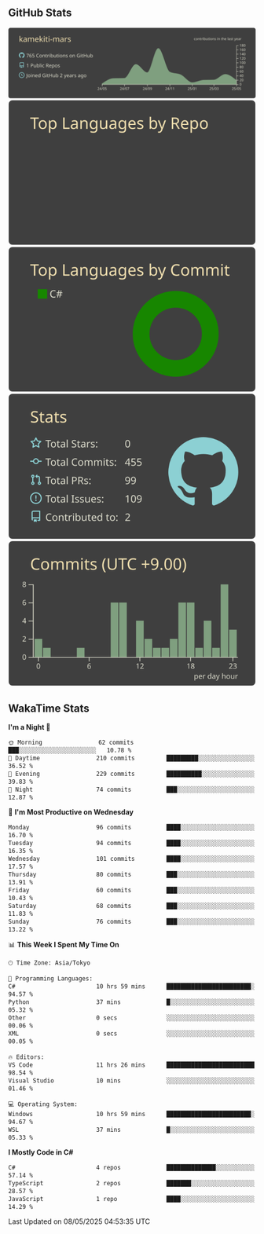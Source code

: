 ## GitHub Stats
[![](https://raw.githubusercontent.com/kamekiti-mars/kamekiti-mars/main/profile-summary-card-output/zenburn/0-profile-details.svg)](https://github.com/vn7n24fzkq/github-profile-summary-cards)
[![](https://raw.githubusercontent.com/kamekiti-mars/kamekiti-mars/main/profile-summary-card-output/zenburn/1-repos-per-language.svg)](https://github.com/vn7n24fzkq/github-profile-summary-cards) [![](https://raw.githubusercontent.com/kamekiti-mars/kamekiti-mars/main/profile-summary-card-output/zenburn/2-most-commit-language.svg)](https://github.com/vn7n24fzkq/github-profile-summary-cards)
[![](https://raw.githubusercontent.com/kamekiti-mars/kamekiti-mars/main/profile-summary-card-output/zenburn/3-stats.svg)](https://github.com/vn7n24fzkq/github-profile-summary-cards) [![](https://raw.githubusercontent.com/kamekiti-mars/kamekiti-mars/main/profile-summary-card-output/zenburn/4-productive-time.svg)](https://github.com/vn7n24fzkq/github-profile-summary-cards)

## WakaTime Stats
<!--START_SECTION:waka-->
**I'm a Night 🦉** 

```text
🌞 Morning                62 commits          ███░░░░░░░░░░░░░░░░░░░░░░   10.78 % 
🌆 Daytime                210 commits         █████████░░░░░░░░░░░░░░░░   36.52 % 
🌃 Evening                229 commits         ██████████░░░░░░░░░░░░░░░   39.83 % 
🌙 Night                  74 commits          ███░░░░░░░░░░░░░░░░░░░░░░   12.87 % 
```
📅 **I'm Most Productive on Wednesday** 

```text
Monday                   96 commits          ████░░░░░░░░░░░░░░░░░░░░░   16.70 % 
Tuesday                  94 commits          ████░░░░░░░░░░░░░░░░░░░░░   16.35 % 
Wednesday                101 commits         ████░░░░░░░░░░░░░░░░░░░░░   17.57 % 
Thursday                 80 commits          ███░░░░░░░░░░░░░░░░░░░░░░   13.91 % 
Friday                   60 commits          ███░░░░░░░░░░░░░░░░░░░░░░   10.43 % 
Saturday                 68 commits          ███░░░░░░░░░░░░░░░░░░░░░░   11.83 % 
Sunday                   76 commits          ███░░░░░░░░░░░░░░░░░░░░░░   13.22 % 
```


📊 **This Week I Spent My Time On** 

```text
🕑︎ Time Zone: Asia/Tokyo

💬 Programming Languages: 
C#                       10 hrs 59 mins      ████████████████████████░   94.57 % 
Python                   37 mins             █░░░░░░░░░░░░░░░░░░░░░░░░   05.32 % 
Other                    0 secs              ░░░░░░░░░░░░░░░░░░░░░░░░░   00.06 % 
XML                      0 secs              ░░░░░░░░░░░░░░░░░░░░░░░░░   00.05 % 

🔥 Editors: 
VS Code                  11 hrs 26 mins      █████████████████████████   98.54 % 
Visual Studio            10 mins             ░░░░░░░░░░░░░░░░░░░░░░░░░   01.46 % 

💻 Operating System: 
Windows                  10 hrs 59 mins      ████████████████████████░   94.67 % 
WSL                      37 mins             █░░░░░░░░░░░░░░░░░░░░░░░░   05.33 % 
```

**I Mostly Code in C#** 

```text
C#                       4 repos             ██████████████░░░░░░░░░░░   57.14 % 
TypeScript               2 repos             ███████░░░░░░░░░░░░░░░░░░   28.57 % 
JavaScript               1 repo              ████░░░░░░░░░░░░░░░░░░░░░   14.29 % 
```




 Last Updated on 08/05/2025 04:53:35 UTC
<!--END_SECTION:waka-->
